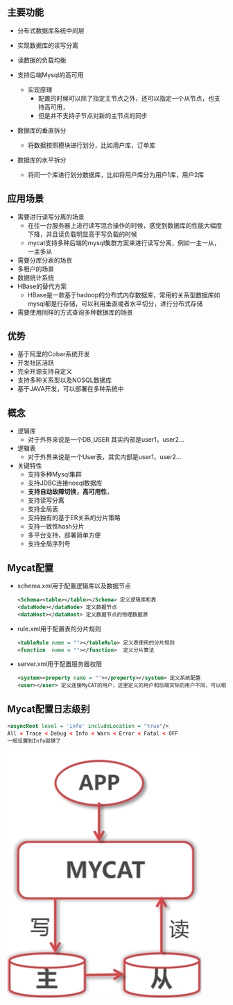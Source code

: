 ## 主要功能

- 分布式数据库系统中间层

- 实现数据库的读写分离

- 读数据的负载均衡

- 支持后端Mysql的高可用
  - 实现原理
    - 配置的时候可以除了指定主节点之外，还可以指定一个从节点，也支持高可用，
    - 但是并不支持子节点对新的主节点的同步
- 数据库的垂直拆分
  - 将数据按照模块进行划分，比如用户库，订单库
- 数据库的水平拆分
  - 将同一个库进行划分数据库，比如将用户库分为用户1库，用户2库

## 应用场景

- 需要进行读写分离的场景
  - 在往一台服务器上进行读写混合操作的时候，感觉到数据库的性能大幅度下降，并且读负载明显高于写负载的时候
  - mycat支持多种后端的mysql集群方案来进行读写分离，例如一主一从，一主多从
- 需要分库分表的场景
- 多租户的场景
- 数据统计系统
- HBase的替代方案
  - HBase是一款基于hadoop的分布式内存数据库，常用的关系型数据库如mysql都是行存储，可以利用垂直或者水平切分，进行分布式存储
- 需要使用同样的方式查询多种数据库的场景

## 优势

- 基于阿里的Cobar系统开发
- 开发社区活跃
- 完全开源支持自定义
- 支持多种关系型以及NOSQL数据库
- 基于JAVA开发，可以部署在多种系统中

## 概念

- 逻辑库
  - 对于外界来说是一个DB_USER  其实内部是user1，user2...
- 逻辑表
  - 对于外界来说是一个User表，其实内部是user1，user2...
- 关键特性
  - 支持多种Mysql集群
  - 支持JDBC连接nosql数据库
  - **支持自动故障切换，高可用性**，
  - 支持读写分离
  - 支持全局表
  - 支持独有的基于ER关系的分片策略
  - 支持一致性hash分片
  - 多平台支持，部署简单方便
  - 支持全局序列号

## Mycat配置

- schema.xml用于配置逻辑库以及数据节点

  ~~~xml
  <Schema><table></table></Schema> 定义逻辑库和表
  <dataNode></dataNode> 定义数据节点
  <dataHost></dataHost> 定义数据节点的物理数据源
  ~~~

- rule.xml用于配置表的分片规则

  ~~~xml
  <tableRule name = ""></tableRule> 定义表使用的分片规则
  <function  name = ""></function>  定义分片算法
  ~~~

- server.xml用于配置服务器权限

  ~~~xml
  <system><property name = ""></property></system> 定义系统配置
  <user></user> 定义连接MyCAT的用户，这里定义的用户和后端实际的用户不同，可以相同也可不同，只用在server.xml文件中存在的用户才能通过mycat使用到后端数据库
  ~~~

## Mycat配置日志级别

~~~xml
<asyncRoot level = 'info' includeLocation = "true"/>
All < Trace < Debug < Info < Warn < Error < Fatal < OFF 
一般设置到Info就够了
~~~



![](Mycat.assets\1585034182480.png)